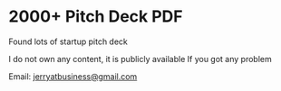 # 2000+ Pitch Deck PDF
Found lots of startup pitch deck 

I do not own any content, it is publicly available 
If you got any problem 

Email: jerryatbusiness@gmail.com
